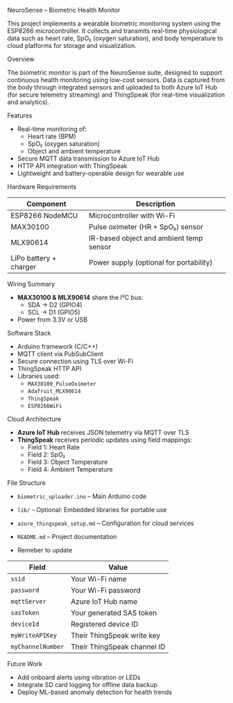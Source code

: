 NeuroSense – Biometric Health Monitor

This project implements a wearable biometric monitoring system using the ESP8266 microcontroller. It collects and transmits real-time physiological data such as heart rate, SpO₂ (oxygen saturation), and body temperature to cloud platforms for storage and visualization.

Overview

The biometric monitor is part of the NeuroSense suite, designed to support continuous health monitoring using low-cost sensors. Data is captured from the body through integrated sensors and uploaded to both Azure IoT Hub (for secure telemetry streaming) and ThingSpeak (for real-time visualization and analytics).

Features

- Real-time monitoring of:
  - Heart rate (BPM)
  - SpO₂ (oxygen saturation)
  - Object and ambient temperature
- Secure MQTT data transmission to Azure IoT Hub
- HTTP API integration with ThingSpeak
- Lightweight and battery-operable design for wearable use

Hardware Requirements

| Component               | Description                               |
|------------------------|-------------------------------------------|
| ESP8266 NodeMCU        | Microcontroller with Wi-Fi                |
| MAX30100               | Pulse oximeter (HR + SpO₂) sensor         |
| MLX90614               | IR-based object and ambient temp sensor   |
| LiPo battery + charger | Power supply (optional for portability)   |

Wiring Summary

- **MAX30100 & MLX90614** share the I²C bus:
  - SDA → D2 (GPIO4)
  - SCL → D1 (GPIO5)
- Power from 3.3V or USB

Software Stack

- Arduino framework (C/C++)
- MQTT client via PubSubClient
- Secure connection using TLS over Wi-Fi
- ThingSpeak HTTP API
- Libraries used:
  - `MAX30100_PulseOximeter`
  - `Adafruit_MLX90614`
  - `ThingSpeak`
  - `ESP8266WiFi`

Cloud Architecture

- **Azure IoT Hub** receives JSON telemetry via MQTT over TLS
- **ThingSpeak** receives periodic updates using field mappings:
  - Field 1: Heart Rate
  - Field 2: SpO₂
  - Field 3: Object Temperature
  - Field 4: Ambient Temperature

File Structure

- `biometric_uploader.ino` – Main Arduino code
- `lib/` – Optional: Embedded libraries for portable use
- `azure_thingspeak_setup.md` – Configuration for cloud services
- `README.md` – Project documentation

- Remeber to update

| Field             | Value                       |
| ----------------- | --------------------------- |
| `ssid`            | Your Wi-Fi name             |
| `password`        | Your Wi-Fi password         |
| `mqttServer`      | Azure IoT Hub name          |
| `sasToken`        | Your generated SAS token    |
| `deviceId`        | Registered device ID        |
| `myWriteAPIKey`   | Their ThingSpeak write key  |
| `myChannelNumber` | Their ThingSpeak channel ID |

Future Work

- Add onboard alerts using vibration or LEDs
- Integrate SD card logging for offline data backup
- Deploy ML-based anomaly detection for health trends
